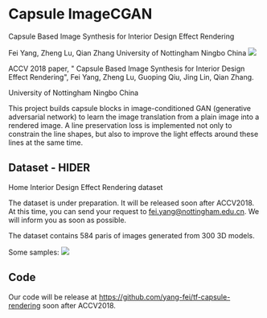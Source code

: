 # Capsule ImageCGAN

Capsule Based Image Synthesis for Interior Design Effect Rendering

Fei Yang, Zheng Lu, Qian Zhang
University of Nottingham Ningbo China
<Image src="docs/datasample.jpg">


ACCV 2018 paper, " Capsule Based Image Synthesis for Interior Design Effect Rendering", Fei Yang, Zheng Lu, Guoping Qiu, Jing Lin, Qian Zhang.

University of Nottingham Ningbo China


This project builds capsule blocks in image-conditioned GAN (generative adversarial network) to learn the image translation from a plain image into a rendered image. A line preservation loss is implemented not only to constrain the line shapes, but also to improve the light effects around these lines at the same time.


## Dataset - HIDER
Home Interior Design Effect Rendering dataset


The dataset is under preparation. It will be released soon after ACCV2018. At this time, you can send your request to fei.yang@nottingham.edu.cn. We will inform you as soon as possible.  


The dataset contains 584 paris of images generated from 300 3D models. 


Some samples:
<Image src="docs/dataset_sample.jpg">


## Code
Our code will be release at https://github.com/yang-fei/tf-capsule-rendering soon after ACCV2018. 






